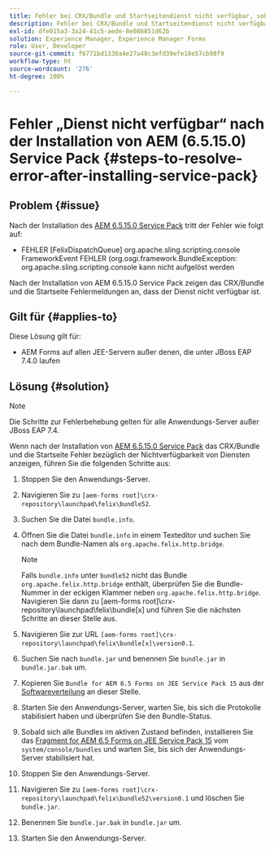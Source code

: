 ```yaml
---
title: Fehler bei CRX/Bundle und Startseitendienst nicht verfügbar, sobald das neueste Service Pack 6.5.15.0 installiert ist
description: Fehler bei CRX/Bundle und Startseitendienst nicht verfügbar, sobald das neueste Service Pack 6.5.15.0 installiert ist
exl-id: dfe015a3-3a24-41c5-aede-8e086851d62b
solution: Experience Manager, Experience Manager Forms
role: User, Developer
source-git-commit: f6771bd1338a4e27a48c3efd39efe18e57cb98f9
workflow-type: ht
source-wordcount: '276'
ht-degree: 100%

---
```


# Fehler „Dienst nicht verfügbar“ nach der Installation von AEM (6.5.15.0) Service Pack {#steps-to-resolve-error-after-installing-service-pack}

## Problem {#issue}

Nach der Installation des [AEM 6.5.15.0 Service Pack](https://experience.adobe.com/#/downloads/content/software-distribution/en/aem.html?package=/content/software-distribution/en/details.html/content/dam/aem/public/adobe/packages/cq650/servicepack/aem-service-pkg-6.5.15.0.zip) tritt der Fehler wie folgt auf:
* FEHLER [FelixDispatchQueue] org.apache.sling.scripting.console FrameworkEvent FEHLER (org.osgi.framework.BundleException: org.apache.sling.scripting.console kann nicht aufgelöst werden

Nach der Installation von AEM 6.5.15.0 Service Pack zeigen das CRX/Bundle und die Startseite Fehlermeldungen an, dass der Dienst nicht verfügbar ist.

## Gilt für {#applies-to}

Diese Lösung gilt für:
* AEM Forms auf allen JEE-Servern außer denen, die unter JBoss EAP 7.4.0 laufen

## Lösung {#solution}

>[!NOTE]
>
>Die Schritte zur Fehlerbehebung gelten für alle Anwendungs-Server außer JBoss EAP 7.4.

Wenn nach der Installation von [AEM 6.5.15.0 Service Pack](https://experience.adobe.com/#/downloads/content/software-distribution/en/aem.html?package=/content/software-distribution/en/details.html/content/dam/aem/public/adobe/packages/cq650/servicepack/aem-service-pkg-6.5.15.0.zip) das CRX/Bundle und die Startseite Fehler bezüglich der Nichtverfügbarkeit von Diensten anzeigen, führen Sie die folgenden Schritte aus:

1. Stoppen Sie den Anwendungs-Server.
1. Navigieren Sie zu `[aem-forms root]\crx-repository\launchpad\felix\bundle52`.
1. Suchen Sie die Datei `bundle.info`.
1. Öffnen Sie die Datei `bundle.info` in einem Texteditor und suchen Sie nach dem Bundle-Namen als `org.apache.felix.http.bridge`.

   >[!NOTE]
   >
   >Falls `bundle.info` unter `bundle52` nicht das Bundle `org.apache.felix.http.bridge` enthält, überprüfen Sie die Bundle-Nummer in der eckigen Klammer neben `org.apache.felix.http.bridge`. Navigieren Sie dann zu [aem-forms root]\crx-repository\launchpad\felix\bundle[x] und führen Sie die nächsten Schritte an dieser Stelle aus.

1. Navigieren Sie zur URL `[aem-forms root]\crx-repository\launchpad\felix\bundle[x]\version0.1`.
1. Suchen Sie nach `bundle.jar` und benennen Sie `bundle.jar` in `bundle.jar.bak` um.
1. Kopieren Sie `Bundle for AEM 6.5 Forms on JEE Service Pack 15` aus der [Softwareverteilung](https://experience.adobe.com/#/downloads/content/software-distribution/en/aem.html?package=/content/software-distribution/en/details.html/content/dam/aem/public/adobe/packages/cq650/featurepack/bundle.jar) an dieser Stelle.
1. Starten Sie den Anwendungs-Server, warten Sie, bis sich die Protokolle stabilisiert haben und überprüfen Sie den Bundle-Status.
1. Sobald sich alle Bundles im aktiven Zustand befinden, installieren Sie das [Fragment for AEM 6.5 Forms on JEE Service Pack 15](https://experience.adobe.com/#/downloads/content/software-distribution/de/aem.html?package=/content/software-distribution/en/details.html/content/dam/aem/public/adobe/packages/cq650/featurepack/org.apache.felix.http.servlet-api-1.2.0_fragment_full.jar) vom `system/console/bundles` und warten Sie, bis sich der Anwendungs-Server stabilisiert hat.
1. Stoppen Sie den Anwendungs-Server.
1. Navigieren Sie zu `[aem-forms root]\crx-repository\launchpad\felix\bundle52\version0.1` und löschen Sie `bundle.jar`.
1. Benennen Sie `bundle.jar.bak` in `bundle.jar` um.
1. Starten Sie den Anwendungs-Server.
